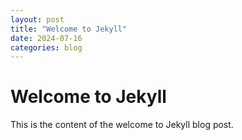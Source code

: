 ```yaml
---
layout: post
title: "Welcome to Jekyll"
date: 2024-07-16
categories: blog
---
```


# Welcome to Jekyll

This is the content of the welcome to Jekyll blog post.
